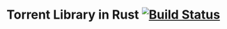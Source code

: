 # Torrent Library in Rust [![Build Status](https://travis-ci.org/CrimsonVoid/torrentlib.svg?branch=master)](https://travis-ci.org/CrimsonVoid/torrentlib)
